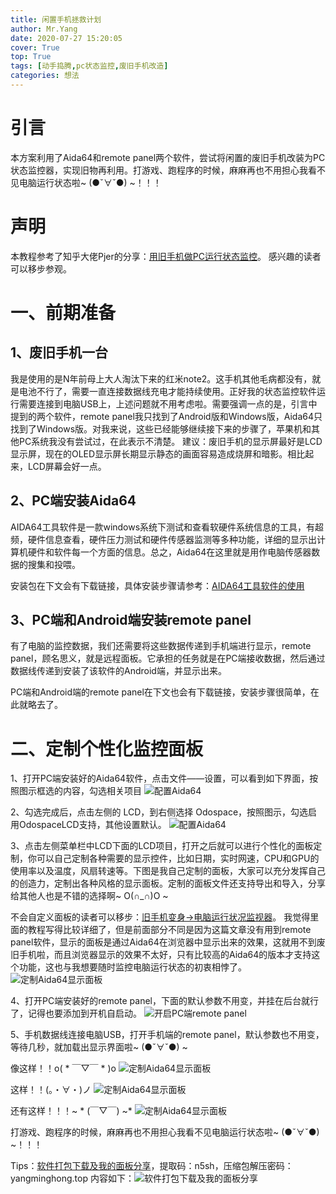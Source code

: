 ```yaml
---
title: 闲置手机拯救计划
author: Mr.Yang
date: 2020-07-27 15:20:05
cover: True
top: True
tags: [动手捣腾,pc状态监控,废旧手机改造]
categories: 想法
---
```

# 引言
本方案利用了Aida64和remote panel两个软件，尝试将闲置的废旧手机改装为PC状态监控器，实现旧物再利用。打游戏、跑程序的时候，麻麻再也不用担心我看不见电脑运行状态啦~ (●ˇ∀ˇ●) ~！！！

# 声明

本教程参考了知乎大佬Pjer的分享：[用旧手机做PC运行状态监控](https://zhuanlan.zhihu.com/p/62592140)。
感兴趣的读者可以移步参观。

# 一、前期准备
## 1、废旧手机一台
我是使用的是N年前母上大人淘汰下来的红米note2。这手机其他毛病都没有，就是电池不行了，需要一直连接数据线充电才能持续使用。正好我的状态监控软件运行需要连接到电脑USB上，上述问题就不用考虑啦。需要强调一点的是，引言中提到的两个软件，remote panel我只找到了Android版和Windows版，Aida64只找到了Windows版。对我来说，这些已经能够继续接下来的步骤了，苹果机和其他PC系统我没有尝试过，在此表示不清楚。
建议：废旧手机的显示屏最好是LCD显示屏，现在的OLED显示屏长期显示静态的画面容易造成烧屏和暗影。相比起来，LCD屏幕会好一点。

## 2、PC端安装Aida64
AIDA64工具软件是一款windows系统下测试和查看软硬件系统信息的工具，有超频，硬件信息查看，硬件压力测试和硬件传感器监测等多种功能，详细的显示出计算机硬件和软件每一个方面的信息。总之，Aida64在这里就是用作电脑传感器数据的搜集和投喂。

安装包在下文会有下载链接，具体安装步骤请参考：[AIDA64工具软件的使用](https://jingyan.baidu.com/article/636f38bb8bc93dd6b9461061.html)

## 3、PC端和Android端安装remote panel
有了电脑的监控数据，我们还需要将这些数据传递到手机端进行显示，remote panel，顾名思义，就是远程面板。它承担的任务就是在PC端接收数据，然后通过数据线传递到安装了该软件的Android端，并显示出来。

PC端和Android端的remote panel在下文也会有下载链接，安装步骤很简单，在此就略去了。

# 二、定制个性化监控面板
1、打开PC端安装好的Aida64软件，点击文件——设置，可以看到如下界面，按照图示框选的内容，勾选相关项目
![配置Aida64](闲置手机拯救计划/1.png?v=1&type=image)

2、勾选完成后，点击左侧的 LCD，到右侧选择 Odospace，按照图示，勾选启用OdospaceLCD支持，其他设置默认。
![配置Aida64](闲置手机拯救计划/2.png?v=1&type=image)

3、点击左侧菜单栏中LCD下面的LCD项目，打开之后就可以进行个性化的面板定制，你可以自己定制各种需要的显示控件，比如日期，实时网速，CPU和GPU的使用率以及温度，风扇转速等。下图是我自己定制的面板，大家可以充分发挥自己的创造力，定制出各种风格的显示面板。定制的面板文件还支持导出和导入，分享给其他人也是不错的选择啊~ O(∩_∩)O ~

不会自定义面板的读者可以移步：[旧手机变身→电脑运行状况监视器](http://app.myzaker.com/news/article.php?pk=5e8ae8c2b15ec04cd251a1e5)。
我觉得里面的教程写得比较详细了，但是前面部分不同是因为这篇文章没有用到remote panel软件，显示的面板是通过Aida64在浏览器中显示出来的效果，这就用不到废旧手机啦，而且浏览器显示的效果不太好，只有比较高的Aida64的版本才支持这个功能，这也与我想要随时监控电脑运行状态的初衷相悖了。
![定制Aida64显示面板](闲置手机拯救计划/3.png?v=1&type=image)

4、打开PC端安装好的remote panel，下面的默认参数不用变，并挂在后台就行了，记得也要添加到开机自启动。
![开启PC端remote panel](闲置手机拯救计划/4.png?v=1&type=image)

5、手机数据线连接电脑USB，打开手机端的remote panel，默认参数也不用变，等待几秒，就加载出显示界面啦~ (●ˇ∀ˇ●) ~

像这样！！o( * ￣▽￣ * )o
![定制Aida64显示面板](闲置手机拯救计划/5.jpg?v=1&type=image)

这样！！(。・∀・)ノ
![定制Aida64显示面板](闲置手机拯救计划/6.jpg?v=1&type=image)

还有这样！！！~ *  (￣▽￣) ~*
![定制Aida64显示面板](闲置手机拯救计划/7.jpg?v=1&type=image)

打游戏、跑程序的时候，麻麻再也不用担心我看不见电脑运行状态啦~ (●ˇ∀ˇ●) ~！！！

Tips：[软件打包下载及我的面板分享](https://pan.baidu.com/s/1cHiwDQCs_R3aBehVX0172Q)，提取码：n5sh，压缩包解压密码：yangminghong.top
内容如下：![软件打包下载及我的面板分享](闲置手机拯救计划/8.png?v=1&type=image)
